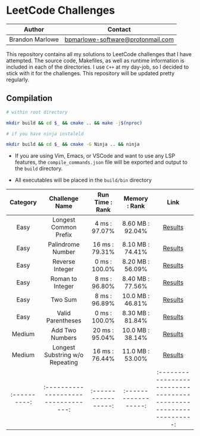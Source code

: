# LeetCode Challenges

| Author          | Contact                           |
| --------------- | --------------------------------- |
| Brandon Marlowe | bpmarlowe-software@protonmail.com |

This repository contains all my solutions to LeetCode challenges that I have attempted. The source
code, Makefiles, as well as runtime information is included in each of the directories. I use
`C++` at my day-job, so I decided to stick with it for the challenges. This repository will be
updated pretty regularly.

## Compilation

```sh
# within root directory

mkdir build && cd $_ && cmake .. && make -j$(nproc)

# if you have ninja instaleld

mkdir build && cd $_ && cmake -G Ninja .. && ninja
```

- If you are using Vim, Emacs, or VSCode and want to use any LSP features, the
  `compile_commands.json` file will be exported and output to the `build` directory.

- All executables will be placed in the `build/bin` directory

|   Category   |           Challenge Name            |   Run Time : Rank   |    Memory : Rank     |                               Link                                |
| :----------: | :---------------------------------: | :-----------------: | :------------------: | :---------------------------------------------------------------: |
|     Easy     |        Longest Common Prefix        |    4 ms : 97.07%    |   8.60 MB : 92.04%   |   [Results](https://leetcode.com/submissions/detail/240839966/)   |
|     Easy     |          Palindrome Number          |   16 ms : 79.31%    |   8.10 MB : 74.41%   |   [Results](https://leetcode.com/submissions/detail/237364074/)   |
|     Easy     |           Reverse Integer           |    0 ms : 100.0%    |   8.20 MB : 56.09%   |   [Results](https://leetcode.com/submissions/detail/237356122/)   |
|     Easy     |          Roman to Integer           |    8 ms : 96.80%    |   8.40 MB : 77.56%   |   [Results](https://leetcode.com/submissions/detail/237590384/)   |
|     Easy     |               Two Sum               |    8 ms : 96.89%    |   10.0 MB : 46.81%   |   [Results](https://leetcode.com/submissions/detail/237585273/)   |
|     Easy     |          Valid Parentheses          |    0 ms : 100.0%    |   8.30 MB : 81.84%   |   [Results](https://leetcode.com/submissions/detail/241260100/)   |
|    Medium    |           Add Two Numbers           |   20 ms : 95.04%    |   10.0 MB : 38.14%   |   [Results](https://leetcode.com/submissions/detail/231515855/)   |
|    Medium    |   Longest Substring w/o Repeating   |   16 ms : 76.44%    |   11.0 MB : 53.00%   |   [Results](https://leetcode.com/submissions/detail/240839966/)   |
| :----------: | :---------------------------------: | :-----------------: | :------------------: | :---------------------------------------------------------------: |
